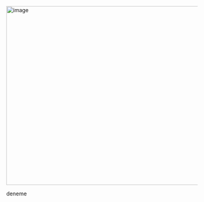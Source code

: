 <img width="793" height="472" alt="image" src="https://github.com/user-attachments/assets/2a3a1ea9-f979-471a-8f66-aed85fb4e265" />  <br>

deneme


